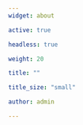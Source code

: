 ```yaml
---
widget: about

active: true

headless: true

weight: 20

title: ""

title_size: "small"

author: admin

---
```

